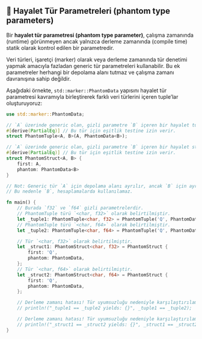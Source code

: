 ## 👻 Hayalet Tür Parametreleri (phantom type parameters)

Bir **hayalet tür parametresi (phantom type parameter)**, çalışma zamanında (runtime) görünmeyen ancak yalnızca derleme zamanında (compile time) statik olarak kontrol edilen bir parametredir.

Veri türleri, işaretçi (marker) olarak veya derleme zamanında tür denetimi yapmak amacıyla fazladan generic tür parametreleri kullanabilir. Bu ek parametreler herhangi bir depolama alanı tutmaz ve çalışma zamanı davranışına sahip değildir.

Aşağıdaki örnekte, `std::marker::PhantomData` yapısını hayalet tür parametresi kavramıyla birleştirerek farklı veri türlerini içeren tuple’lar oluşturuyoruz:

```rust
use std::marker::PhantomData;

// `A` üzerinde generic olan, gizli parametre `B` içeren bir hayalet tuple struct.
#[derive(PartialEq)] // Bu tür için eşitlik testine izin verir.
struct PhantomTuple<A, B>(A, PhantomData<B>);

// `A` üzerinde generic olan, gizli parametre `B` içeren bir hayalet struct.
#[derive(PartialEq)] // Bu tür için eşitlik testine izin verir.
struct PhantomStruct<A, B> { 
    first: A, 
    phantom: PhantomData<B> 
}

// Not: Generic tür `A` için depolama alanı ayrılır, ancak `B` için ayrılmaz.
// Bu nedenle `B`, hesaplamalarda kullanılamaz.
```

```rust
fn main() {
    // Burada `f32` ve `f64` gizli parametrelerdir.
    // PhantomTuple türü `<char, f32>` olarak belirtilmiştir.
    let _tuple1: PhantomTuple<char, f32> = PhantomTuple('Q', PhantomData);
    // PhantomTuple türü `<char, f64>` olarak belirtilmiştir.
    let _tuple2: PhantomTuple<char, f64> = PhantomTuple('Q', PhantomData);

    // Tür `<char, f32>` olarak belirtilmiştir.
    let _struct1: PhantomStruct<char, f32> = PhantomStruct {
        first: 'Q',
        phantom: PhantomData,
    };
    // Tür `<char, f64>` olarak belirtilmiştir.
    let _struct2: PhantomStruct<char, f64> = PhantomStruct {
        first: 'Q',
        phantom: PhantomData,
    };

    // Derleme zamanı hatası! Tür uyumsuzluğu nedeniyle karşılaştırılamaz:
    // println!("_tuple1 == _tuple2 yields: {}", _tuple1 == _tuple2);

    // Derleme zamanı hatası! Tür uyumsuzluğu nedeniyle karşılaştırılamaz:
    // println!("_struct1 == _struct2 yields: {}", _struct1 == _struct2);
}
```
